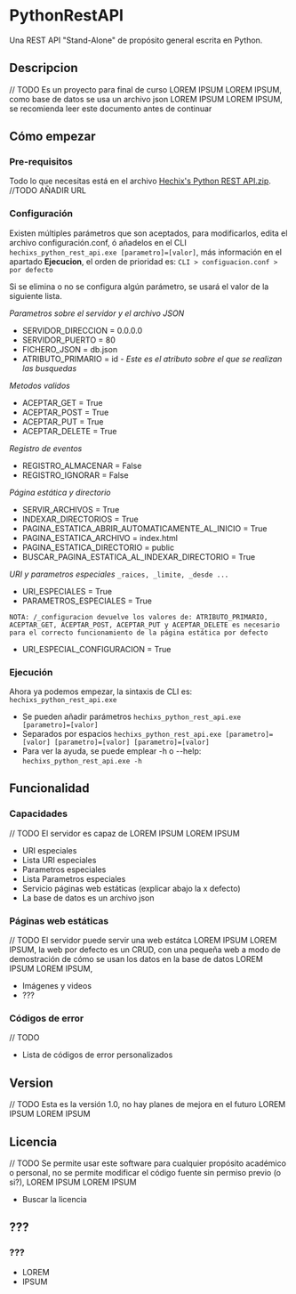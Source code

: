 # PythonRestAPI
Una REST API "Stand-Alone" de propósito general escrita en Python.

## Descripcion
// TODO
Es un proyecto para final de curso LOREM IPSUM LOREM IPSUM, como base de datos se usa un archivo json LOREM IPSUM LOREM IPSUM, se recomienda leer este documento antes de continuar

## Cómo empezar
### Pre-requisitos
Todo lo que necesitas está en el archivo [Hechix's Python REST API.zip](https://google.es). //TODO AÑADIR URL

### Configuración
Existen múltiples parámetros que son aceptados, para modificarlos, edita el archivo configuración.conf, ó añadelos en el CLI `hechixs_python_rest_api.exe [parametro]=[valor]`, más información en el apartado **Ejecucion**, el orden de prioridad es: `CLI > configuacion.conf > por defecto`

Si se elimina o no se configura algún parámetro, se usará el valor de la siguiente lista.

*Parametros sobre el servidor y el archivo JSON*
- SERVIDOR_DIRECCION = 0.0.0.0
- SERVIDOR_PUERTO = 80
- FICHERO_JSON = db.json
- ATRIBUTO_PRIMARIO = id *- Este es el atributo sobre el que se realizan las busquedas*

*Metodos validos*
- ACEPTAR_GET = True
- ACEPTAR_POST = True
- ACEPTAR_PUT = True
- ACEPTAR_DELETE = True

*Registro de eventos*
- REGISTRO_ALMACENAR = False
- REGISTRO_IGNORAR = False

*Página estática y directorio*
- SERVIR_ARCHIVOS = True
- INDEXAR_DIRECTORIOS = True
- PAGINA_ESTATICA_ABRIR_AUTOMATICAMENTE_AL_INICIO = True
- PAGINA_ESTATICA_ARCHIVO = index.html
- PAGINA_ESTATICA_DIRECTORIO = public
- BUSCAR_PAGINA_ESTATICA_AL_INDEXAR_DIRECTORIO = True

*URI y parametros especiales*  `_raices, _limite, _desde ...`
- URI_ESPECIALES = True
- PARAMETROS_ESPECIALES = True

`NOTA: /_configuracion devuelve los valores de:
ATRIBUTO_PRIMARIO, ACEPTAR_GET, ACEPTAR_POST, ACEPTAR_PUT y ACEPTAR_DELETE
es necesario para el correcto funcionamiento de la página estática por defecto`

- URI_ESPECIAL_CONFIGURACION = True

### Ejecución
Ahora ya podemos empezar, la sintaxis de CLI es: `hechixs_python_rest_api.exe`
- Se pueden añadir parámetros `hechixs_python_rest_api.exe [parametro]=[valor]`
- Separados por espacios `hechixs_python_rest_api.exe [parametro]=[valor] [parametro]=[valor] [parametro]=[valor]`
- Para ver la ayuda, se puede emplear -h o --help: `hechixs_python_rest_api.exe -h`

## Funcionalidad
### Capacidades
// TODO
El servidor es capaz de LOREM IPSUM LOREM IPSUM
- URI especiales
- Lista URI especiales
- Parametros especiales
- Lista Parametros especiales
- Servicio páginas web estáticas (explicar abajo la x defecto)
- La base de datos es un archivo json

### Páginas web estáticas
// TODO
El servidor puede servir una web estátca LOREM IPSUM LOREM IPSUM, la web por defecto es un CRUD, con una pequeña web a modo de demostración de cómo se usan los datos en la base de datos LOREM IPSUM LOREM IPSUM,
- Imágenes y videos
- ???  

### Códigos de error
// TODO
- Lista de códigos de error personalizados  

## Version
// TODO
Esta es la versión 1.0, no hay planes de mejora en el futuro LOREM IPSUM LOREM IPSUM  

## Licencia 
// TODO
Se permite usar este software para cualquier propósito académico o personal, no se permite modificar el código fuente sin permiso previo (o si?), LOREM IPSUM LOREM IPSUM
- Buscar la licencia

## ???
### ???
- LOREM
- IPSUM
